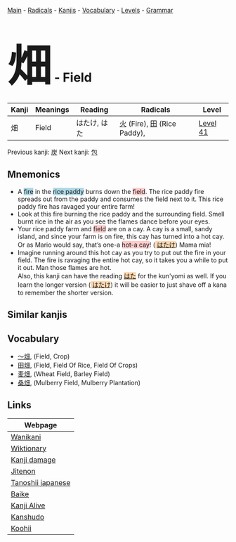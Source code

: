<style> bigfont {font-size: 100px}</style>
[Main](../README.md) -
[Radicals](../radicals.md) -
[Kanjis](../kanjis.md) -
[Vocabulary](../vocabulary.md) -
[Levels](../levels.md) -
[Grammar](../grammar.md)
# <bigfont> 畑</bigfont> - Field 

| Kanji | Meanings | Reading | Radicals | Level |
| --- | --- | --- | --- | --- |
| 畑 | Field | はたけ, はた | [火](../radicals/火.md) (Fire), [田](../radicals/田.md) (Rice Paddy),  | [Level 41](../levels/wk_level41.md) |

Previous kanji: [炭](炭.md) Next kanji: [包](包.md) 

## Mnemonics
 * A <span style="background-color:#ADD8E6"> fire</span> in the <span style="background-color:#ADD8E6"> rice paddy</span> burns down the <span style="background-color:#ffcccb"> field</span>. The rice paddy fire spreads out from the paddy and consumes the field next to it. This rice paddy fire has ravaged your entire farm!
* Look at this fire burning the rice paddy and the surrounding field. Smell burnt rice in the air as you see the flames dance before your eyes.
* Your rice paddy farm and <span style="background-color:#ffcccb"> field</span> are on a cay. A cay is a small, sandy island, and since your farm is on fire, this cay has turned into a hot cay. Or as Mario would say, that’s one-a <span style="background-color:#ffcccb"> hot-a cay</span>! (<span style="background-color:#fed8b1"> [はたけ]([はた](https://jisho.org/search/はた)け)</span>) Mama mia!
* Imagine running around this hot cay as you try to put out the fire in your field. The fire is ravaging the entire hot cay, so it takes you a while to put it out. Man those flames are hot.<br />Also, this kanji can have the reading <span style="background-color:#fed8b1"> [はた](https://jisho.org/search/はた)</span> for the kun'yomi as well. If you learn the longer version (<span style="background-color:#fed8b1"> [はたけ]([はた](https://jisho.org/search/はた)け)</span>) it will be easier to just shave off a kana to remember the shorter version.


## Similar kanjis
 


## Vocabulary
 * [〜畑](../vocabulary/畑.md), (Field, Crop)
* [田畑](../vocabulary/畑.md), (Field, Field Of Rice, Field Of Crops)
* [麦畑](../vocabulary/畑.md), (Wheat Field, Barley Field)
* [桑畑](../vocabulary/畑.md), (Mulberry Field, Mulberry Plantation)



## Links 

| Webpage |
| --- |
| [Wanikani          ](https://www.wanikani.com/kanji/畑) |
| [Wiktionary        ](https://en.wiktionary.org/wiki/畑) |
| [Kanji damage      ](http://www.kanjidamage.com/kanji/search?utf8=✓&q=畑) |
| [Jitenon           ](https://jitenon.com/kanji/畑) |
| [Tanoshii japanese ](https://www.tanoshiijapanese.com/dictionary/kanji.cfm?k=畑) |
| [Baike             ](https://baike.baidu.com/item/畑) |
| [Kanji Alive       ](https://app.kanjialive.com/畑) |
| [Kanshudo          ](https://www.kanshudo.com/searchmn?q=畑) |
| [Koohii            ](https://kanji.koohii.com/study/kanji/畑) |
